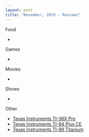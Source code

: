 ```yaml
---
layout: post
title: "November, 2019 - Reviews"
---
```


Food

  - 
  
Games

  - 
  
Movies

  - 
  
Shows

  - 
  
Other

  - [Texas Instruments TI-36X Pro](https://karlcxu.github.io/KarlChoiReviews/2011/05/16/TI36XPro.html)
  - [Texas Instruments TI-84 Plus CE](https://karlcxu.github.io/KarlChoiReviews/2015/01/27/TI84PlusCE.html)
  - [Texas Instruments TI-89 Titanium](https://karlcxu.github.io/KarlChoiReviews/2007/07/01/TI89Titanium.html)
